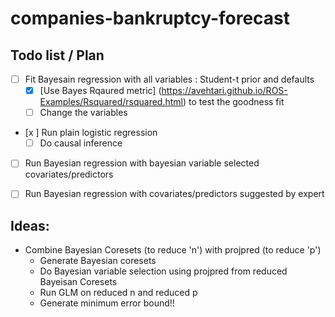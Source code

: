 # companies-bankruptcy-forecast
## Todo list / Plan

- [ ] Fit Bayesain regression with all variables : Student-t prior and defaults
    - [x] [Use Bayes Rqaured metric] (https://avehtari.github.io/ROS-Examples/Rsquared/rsquared.html) to test the goodness fit
    - [ ] Change the variables

- [x ] Run plain logistic regression
    - [ ] Do causal inference

- [ ] Run Bayesian regression with bayesian variable selected covariates/predictors

- [ ] Run Bayesian regression with covariates/predictors suggested by expert

## Ideas:
* Combine Bayesian Coresets (to reduce 'n') with projpred (to reduce 'p')
    * Generate Bayesian coresets
    * Do Bayesian variable selection using projpred from reduced Bayeisan Coresets
    * Run GLM on reduced n and reduced p
    * Generate minimum error bound!!
 